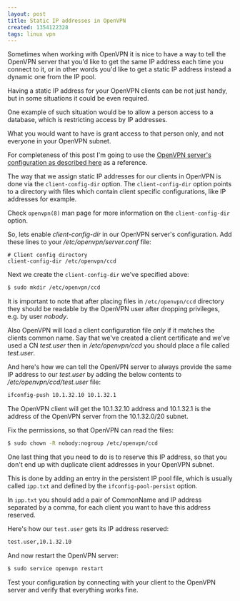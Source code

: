 ```yaml
---
layout: post
title: Static IP addresses in OpenVPN
created: 1354122328
tags: linux vpn
---
```

Sometimes when working with OpenVPN it is nice to have a way to
tell the OpenVPN server that you'd like to get the same IP address
each time you connect to it, or in other words you'd like to get a
static IP address instead a dynamic one from the IP pool.

Having a static IP address for your OpenVPN clients can be not just
handy, but in some situations it could be even required.

One example of such situation would be to allow a person access to a
database, which is restricting access by IP addresses.

What you would want to have is grant access to that person only, and
not everyone in your OpenVPN subnet.

For completeness of this post I'm going to use the [OpenVPN server's
configuration as described here](/node/97) as a reference.

The way that we assign static IP addresses for our clients in OpenVPN
is done via the `client-config-dir` option. The `client-config-dir`
option points to a directory with files which contain client specific
configurations, like IP addresses for example.

Check `openvpn(8)` man page for more information on the
`client-config-dir` option.

So, lets enable *client-config-dir* in our OpenVPN server's
configuration. Add these lines to your */etc/openvpn/server.conf*
file:

```text
# Client config directory
client-config-dir /etc/openvpn/ccd
```

Next we create the `client-config-dir` we've specified above:

```bash
$ sudo mkdir /etc/openvpn/ccd
```

It is important to note that after placing files in `/etc/openvpn/ccd`
directory they should be readable by the OpenVPN user after dropping
privileges, e.g. by user *nobody*.

Also OpenVPN will load a client configuration file *only* if it
matches the clients common name. Say that we've created a client
certificate and we've used a CN *test.user* then in */etc/openvpn/ccd*
you should place a file called *test.user*.

And here's how we can tell the OpenVPN server to always provide the
same IP address to our *test.user* by adding the below contents to
*/etc/openvpn/ccd/test.user* file:

```bash
ifconfig-push 10.1.32.10 10.1.32.1
```

The OpenVPN client will get the 10.1.32.10 address and 10.1.32.1 is
the address of the OpenVPN server from the 10.1.32.0/20 subnet.

Fix the permissions, so that OpenVPN can read the files:

```bash
$ sudo chown -R nobody:nogroup /etc/openvpn/ccd
```

One last thing that you need to do is to reserve this IP address, so
that you don't end up with duplicate client addresses in your OpenVPN
subnet.

This is done by adding an entry in the persistent IP pool file, which
is usually called `ipp.txt` and defined by the `ifconfig-pool-persist`
option.

In `ipp.txt` you should add a pair of CommonName and IP address
separated by a comma, for each client you want to have this address
reserved.

Here's how our `test.user` gets its IP address reserved:

```bash
test.user,10.1.32.10
```

And now restart the OpenVPN server:

```bash
$ sudo service openvpn restart
```

Test your configuration by connecting with your client to the OpenVPN
server and verify that everything works fine.
